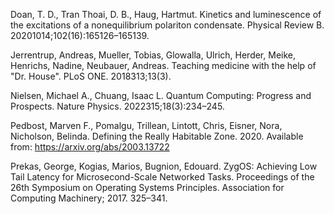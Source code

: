 Doan, T. D., Tran Thoai, D. B., Haug, Hartmut. Kinetics and luminescence of the excitations of a nonequilibrium polariton condensate. Physical Review B. 20201014;102(16):165126–165139. 

Jerrentrup, Andreas, Mueller, Tobias, Glowalla, Ulrich, Herder, Meike, Henrichs, Nadine, Neubauer, Andreas. Teaching medicine with the help of "Dr. House". PLoS ONE. 2018313;13(3). 

Nielsen, Michael A., Chuang, Isaac L. Quantum Computing: Progress and Prospects. Nature Physics. 2022315;18(3):234–245. 

Pedbost, Marven F., Pomalgu, Trillean, Lintott, Chris, Eisner, Nora, Nicholson, Belinda. Defining the Really Habitable Zone. 2020. Available from: https://arxiv.org/abs/2003.13722

Prekas, George, Kogias, Marios, Bugnion, Edouard. ZygOS: Achieving Low Tail Latency for Microsecond-Scale Networked Tasks. Proceedings of the 26th Symposium on Operating Systems Principles. Association for Computing Machinery; 2017. 325–341.